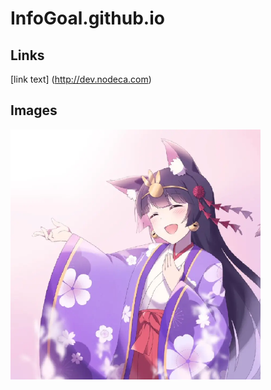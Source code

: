 # InfoGoal.github.io

## Links
[link text] (http://dev.nodeca.com)

## Images
<img src="/images/54625718.png" alt="purple">
